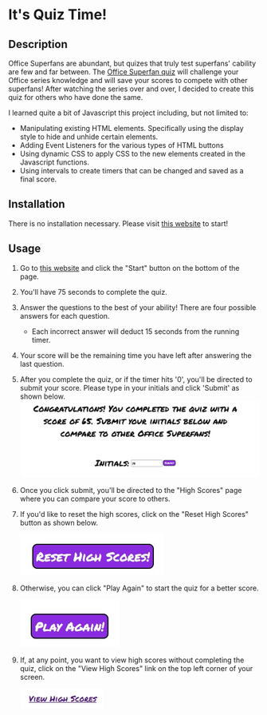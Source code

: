 # It's Quiz Time!

## Description
Office Superfans are abundant, but quizes that truly test superfans' cability are few and far between. The [Office Superfan quiz](https://brigantinojoe.github.io/quiz/) will challenge your Office series knowledge and will save your scores to compete with other superfans! After watching the series over and over, I decided to create this quiz for others who have done the same. 

I learned quite a bit of Javascript this project including, but not limited to:
- Manipulating existing HTML elements. Specifically using the display style to hide and unhide certain elements.
- Adding Event Listeners for the various types of HTML buttons
- Using dynamic CSS to apply CSS to the new elements created in the Javascript functions.
- Using intervals to create timers that can be changed and saved as a final score.

## Installation
There is no installation necessary. Please visit [this website](https://brigantinojoe.github.io/quiz/) to start! 

## Usage
1. Go to [this website](https://brigantinojoe.github.io/quiz/) and click the "Start" button on the bottom of the page.
2. You'll have 75 seconds to complete the quiz.
3. Answer the questions to the best of your ability! There are four possible answers for each question.
    - Each incorrect answer will deduct 15 seconds from the running timer.
4. Your score will be the remaining time you have left after answering the last question. 
5. After you complete the quiz, or if the timer hits '0', you'll be directed to submit your score. Please type in your initials and click 'Submit' as shown below.
    ![Submit Button](./assets/images/submit.jpg)
6. Once you click submit, you'll be directed to the "High Scores" page where you can compare your score to others. 
7. If you'd like to reset the high scores, click on the "Reset High Scores" button as shown below. 
    
    ![Reset Scores](./assets/images/reset-scores.jpg)
    
8. Otherwise, you can click "Play Again" to start the quiz for a better score.

    ![Play Again](./assets/images/play-again.jpg)

9. If, at any point, you want to view high scores without completing the quiz, click on the "View High Scores" link on the top left corner of your screen.

    ![View Scores](./assets/images/view-scores.jpg)

